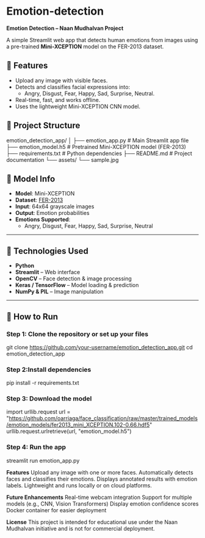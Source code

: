 # Emotion-detection
**Emotion Detection – Naan Mudhalvan Project**

A simple Streamlit web app that detects human emotions from images using a pre-trained **Mini-XCEPTION** model on the FER-2013 dataset.

## 🚀 Features

- Upload any image with visible faces.
- Detects and classifies facial expressions into:
  - Angry, Disgust, Fear, Happy, Sad, Surprise, Neutral.
- Real-time, fast, and works offline.
- Uses the lightweight Mini-XCEPTION CNN model.

## 📁 Project Structure
emotion_detection_app/
│
├── emotion_app.py               # Main Streamlit app file
├── emotion_model.h5             # Pretrained Mini-XCEPTION model (FER-2013)
├── requirements.txt             # Python dependencies
├── README.md                    # Project documentation
└── assets/
    └── sample.jpg   
    
## 🧠 Model Info

- **Model**: Mini-XCEPTION
- **Dataset**: [FER-2013](https://www.kaggle.com/datasets/msambare/fer2013)
- **Input**: 64x64 grayscale images
- **Output**: Emotion probabilities
- **Emotions Supported**:
  - Angry, Disgust, Fear, Happy, Sad, Surprise, Neutral

---

## 🔧 Technologies Used

- **Python**
- **Streamlit** – Web interface
- **OpenCV** – Face detection & image processing
- **Keras / TensorFlow** – Model loading & prediction
- **NumPy & PIL** – Image manipulation

---

## 🚀 How to Run

### Step 1: Clone the repository or set up your files
  git clone https://github.com/your-username/emotion_detection_app.git
  cd emotion_detection_app
### Step 2:Install dependencies
  pip install -r requirements.txt
### Step 3: Download the model
  import urllib.request
  url = "https://github.com/oarriaga/face_classification/raw/master/trained_models/emotion_models/fer2013_mini_XCEPTION.102-0.66.hdf5"
  urllib.request.urlretrieve(url, "emotion_model.h5")
### Step 4: Run the app
  streamlit run emotion_app.py

 **Features**
Upload any image with one or more faces.
Automatically detects faces and classifies their emotions.
Displays annotated results with emotion labels.
Lightweight and runs locally or on cloud platforms.

**Future Enhancements**
Real-time webcam integration
Support for multiple models (e.g., CNN, Vision Transformers)
Display emotion confidence scores
Docker container for easier deployment

**License**
This project is intended for educational use under the Naan Mudhalvan initiative and is not for commercial deployment.


